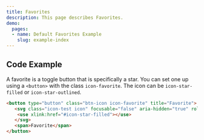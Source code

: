 ```yaml
---
title: Favorites
description: This page describes Favorites.
demo:
  pages:
  - name: Default Favorites Example
    slug: example-index
---
```


## Code Example

A favorite is a toggle button that is specifically a star. You can set one up using a `<button>` with the class `icon-favorite`. The icon can be `icon-star-filled` or `icon-star-outlined`.

```html
<button type="button" class="btn-icon icon-favorite" title="Favorite">
   <svg class="icon-test icon" focusable="false" aria-hidden="true" role="presentation">
    <use xlink:href="#icon-star-filled"></use>
   </svg>
   <span>Favorite</span>
</button>
```
